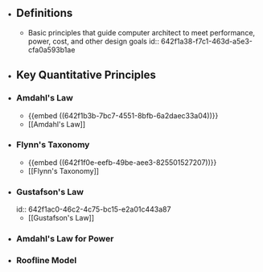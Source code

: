 - ## Definitions
	- Basic principles that guide computer architect to meet performance, power, cost, and other design goals
	  id:: 642f1a38-f7c1-463d-a5e3-cfa0a593b1ae
- ## Key Quantitative Principles
- ### Amdahl's Law
	- {{embed ((642f1b3b-7bc7-4551-8bfb-6a2daec33a04))}}
	- [[Amdahl's Law]]
- ### Flynn's Taxonomy
	- {{embed ((642f1f0e-eefb-49be-aee3-825501527207))}}
	- [[Flynn's Taxonomy]]
- ### Gustafson's Law
  id:: 642f1ac0-46c2-4c75-bc15-e2a01c443a87
	- [[Gustafson's Law]]
- ### Amdahl's Law for Power
- ### Roofline Model
